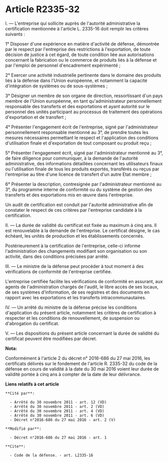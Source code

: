 # Article R2335-32

I. ― L'entreprise qui sollicite auprès de l'autorité administrative la certification mentionnée à l'article L. 2335-16 doit
remplir les critères suivants : 

1° Disposer d'une expérience en matière d'activité de défense, démontrée par le respect par l'entreprise des restrictions à
l'exportation, de toute décision de justice à cet égard, de toute condition liée aux autorisations concernant la fabrication
ou le commerce de produits liés à la défense et par l'emploi de personnel d'encadrement expérimenté ; 

2° Exercer une activité industrielle pertinente dans le domaine des produits liés à la défense dans l'Union européenne, et
notamment la capacité d'intégration de systèmes ou de sous-systèmes ; 

3° Désigner un membre de son organe de direction, ressortissant d'un pays membre de l'Union européenne, en tant
qu'administrateur personnellement responsable des transferts et des exportations et ayant autorité sur le personnel des
unités participant au processus de traitement des opérations d'exportation et de transfert ; 

4° Présenter l'engagement écrit de l'entreprise, signé par l'administrateur personnellement responsable mentionné au 3°, de
prendre toutes les mesures nécessaires permettant le respect et l'application des conditions d'utilisation finale et
d'exportation de tout composant ou produit reçu ; 

5° Présenter l'engagement écrit, signé par l'administrateur mentionné au 3°, de faire diligence pour communiquer, à la
demande de l'autorité administrative, des informations détaillées concernant les utilisateurs finaux ou l'utilisation finale
de tous les produits exportés, transférés ou reçus par l'entreprise au titre d'une licence de transfert d'un autre Etat
membre ; 

6° Présenter la description, contresignée par l'administrateur mentionné au 3°, du programme interne de conformité ou du
système de gestion des transferts et des exportations mis en œuvre dans l'entreprise. 

Un audit de certification est conduit par l'autorité administrative afin de constater le respect de ces critères par
l'entreprise candidate à la certification. 

II. ― La durée de validité du certificat est fixée au maximum à cinq ans. Il est renouvelable à la demande de l'entreprise.
Le certificat désigne, le cas échéant, les unités de production et les établissements concernés. 

Postérieurement à la certification de l'entreprise, celle-ci informe l'administration des changements modifiant son
organisation ou son activité, dans des conditions précisées par arrêté. 

III. ― Le ministre de la défense peut procéder à tout moment à des vérifications de conformité de l'entreprise certifiée. 

L'entreprise certifiée facilite les vérifications de conformité en assurant, aux agents de l'administration chargés de
l'audit, le libre accès de ses locaux, de ses systèmes d'information, de ses registres et des documents en rapport avec les
exportations et les transferts intracommunautaires. 

IV. ― Un arrêté du ministre de la défense précise les conditions d'application du présent article, notamment les critères de
certification à respecter et les conditions de renouvellement, de suspension ou d'abrogation du certificat. 

V. ― Les dispositions du présent article concernant la durée de validité du certificat peuvent être modifiées par décret.

**Nota:**

Conformément à l'article 2 du décret n° 2016-686 du 27 mai 2016, les certificats délivrés sur le fondement de l'article R.
2335-32 du code de la défense en cours de validité à la date du 30 mai 2016 voient leur durée de validité portée à cinq ans à
compter de la date de leur délivrance.

**Liens relatifs à cet article**

	**Cité par**:

	  - Arrêté du 30 novembre 2011 - art. 12 (VD)
	  - Arrêté du 30 novembre 2011 - art. 2 (VD)
	  - Arrêté du 30 novembre 2011 - art. 4 (VD)
	  - Arrêté du 30 novembre 2011 - art. 6 (VD)
	  - Décret n°2016-686 du 27 mai 2016 - art. 2 (V)

	**Modifié par**:

	  - Décret n°2016-686 du 27 mai 2016 - art. 1

	**Cite**:

	  - Code de la défense. - art. L2335-16
